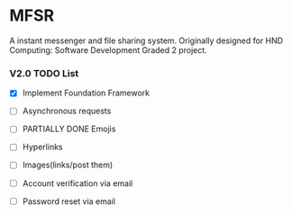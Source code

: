 # MFSR
A instant messenger and file sharing system. Originally designed for HND Computing: Software Development Graded 2 project. 

### V2.0 TODO List

- [x] Implement Foundation Framework
- [ ] Asynchronous requests
- [ ] PARTIALLY DONE Emojis 
- [ ] Hyperlinks
- [ ] Images(links/post them)
- [ ] Account verification via email
- [ ] Password reset via email



